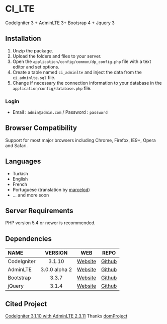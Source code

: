 # CI_LTE
CodeIgniter 3 + AdminLTE 3+ Bootsrap 4 + Jquery 3
## Installation
1. Unzip the package.
2. Upload the folders and files to your server.
3. Open the `application/config/common/dp_config.php` file with a text editor and set options.
4. Create a table named `ci_adminlte` and inject the data from the `ci_adminlte.sql` file.
5. Change if necessary the connection information to your database in the `application/config/database.php` file.
### Login
 * Email : `admin@admin.com` / Password : `password`
## Browser Compatibility
Support for most major browsers including Chrome, Firefox, IE9+, Opera and Safari.
## Languages
  * Turkish
  * English
  * French
  * Portuguese (translation by [marcelod](https://github.com/marcelod))
  * ... and more soon
## Server Requirements
PHP version 5.4 or newer is recommended.
## Dependencies
| NAME | VERSION | WEB | REPO |
| :--- | :---: | :---: | :---: |
| CodeIgniter | 3.1.10 | [Website](https://codeigniter.com) | [Github](https://github.com/bcit-ci/CodeIgniter/)
| AdminLTE | 3.0.0 alpha 2 | [Website](https://adminlte.io) | [Github](https://github.com/riverocdavidb/admin-lte)
| Bootstrap | 3.3.7 | [Website](https://getbootstrap.com/docs/3.3) | [Github](https://github.com/twbs/bootstrap)
| jQuery | 3.1.4 | [Website](http://jquery.com) | [Github](https://github.com/jquery/jquery)

## Cited Project
[CodeIgniter 3.1.10 with AdminLTE 2.3.11](https://github.com/domProjects/CI-AdminLTE) 
Thanks [domProject](https://github.com/domProjects) 
